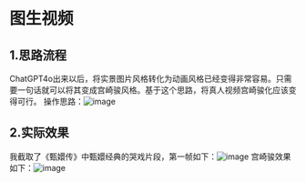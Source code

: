 # 图生视频
## 1.思路流程
ChatGPT4o出来以后，将实景图片风格转化为动画风格已经变得非常容易。只需要一句话就可以将其变成宫崎骏风格。基于这个思路，将真人视频宫崎骏化应该变得可行。
操作思路：![image](https://github.com/user-attachments/assets/4d1f14dd-1b84-485e-9729-21dca3600d14)

## 2.实际效果
我截取了《甄嬛传》中甄嬛经典的哭戏片段，第一帧如下：![image](https://github.com/user-attachments/assets/44d186b2-21c8-43ca-a458-a3ce2775c84b)
宫崎骏效果如下：![image](https://github.com/user-attachments/assets/0a1e271e-fe5e-4c32-b8ad-7a5766d5aeee)




